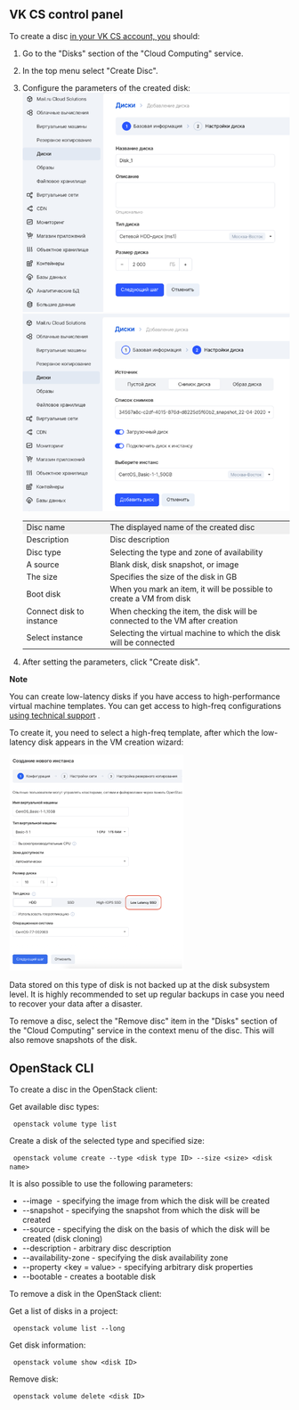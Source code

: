 VK CS control panel
-----------------

To create a disc [in your VK CS account, you](https://mcs.mail.ru/app/services/infra/servers/) should:

1.  Go to the "Disks" section of the "Cloud Computing" service.
2.  In the top menu select "Create Disc".
3.  Configure the parameters of the created disk:![](./assets/1598365016354-1598365016353.png)![](./assets/1598365062871-1598365062871.png)
    
    <table style="width: 100%;"><tbody><tr><td style="width: 31.2385%; background-color: rgb(239, 239, 239);">Disc name</td><td style="width: 68.6698%; background-color: rgb(239, 239, 239);">The displayed name of the created disc</td></tr><tr><td style="width: 31.2385%;">Description</td><td style="width: 68.6698%;">Disc description</td></tr><tr><td style="width: 31.2385%;">Disc type</td><td style="width: 68.6698%;">Selecting the type and zone of availability</td></tr><tr><td style="width: 31.2385%;">A source</td><td style="width: 68.6698%;">Blank disk, disk snapshot, or image</td></tr><tr><td style="width: 31.2385%;">The size</td><td style="width: 68.6698%;">Specifies the size of the disk in GB</td></tr><tr><td style="width: 31.2385%;">Boot disk</td><td style="width: 68.6698%;">When you mark an item, it will be possible to create a VM from disk</td></tr><tr><td style="width: 31.2385%;">Connect disk to instance</td><td style="width: 68.6698%;">When checking the item, the disk will be connected to the VM after creation</td></tr><tr><td style="width: 31.2385%;">Select instance</td><td style="width: 68.6698%;">Selecting the virtual machine to which the disk will be connected</td></tr></tbody></table>
    
4.  After setting the parameters, click "Create disk".

**Note**

You can create low-latency disks if you have access to high-performance virtual machine templates. You can get access to high-freq configurations [using technical support](mailto:support@mcs.mail.ru) .

To create it, you need to select a high-freq template, after which the low-latency disk appears in the VM creation wizard:

![](./assets/1602963912763-1602963912763.png)

Data stored on this type of disk is not backed up at the disk subsystem level. It is highly recommended to set up regular backups in case you need to recover your data after a disaster.

To remove a disc, select the "Remove disc" item in the "Disks" section of the "Cloud Computing" service in the context menu of the disc. This will also remove snapshots of the disk.

OpenStack CLI
-------------

To create a disc in the OpenStack client:

Get available disc types:

```
 openstack volume type list
```

Create a disk of the selected type and specified size:

```
 openstack volume create --type <disk type ID> --size <size> <disk name>
```

It is also possible to use the following parameters:

*   \--image <image ID> - specifying the image from which the disk will be created
*   \--snapshot <snapshot ID> - specifying the snapshot from which the disk will be created
*   \--source <disk ID> - specifying the disk on the basis of which the disk will be created (disk cloning)
*   \--description <description> - arbitrary disc description
*   \--availability-zone <zone> - specifying the disk availability zone
*   \--property <key = value> - specifying arbitrary disk properties
*   \--bootable - creates a bootable disk

To remove a disk in the OpenStack client:

Get a list of disks in a project:

```
 openstack volume list --long
```

Get disk information:

```
 openstack volume show <disk ID>
```

Remove disk:

```
 openstack volume delete <disk ID>
```
